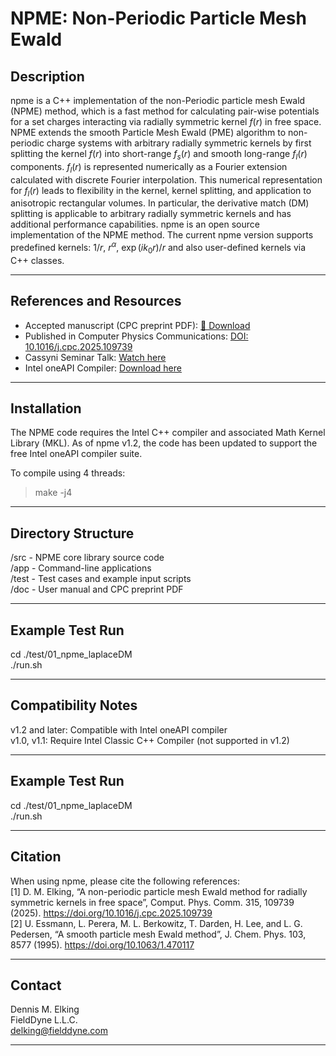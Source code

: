 # NPME: Non-Periodic Particle Mesh Ewald    

## Description
npme is a C++ implementation of the non-Periodic particle mesh Ewald (NPME) method, which is a fast method for calculating pair-wise potentials for a set charges interacting via radially symmetric kernel $f(r)$ in free space.  NPME extends the smooth Particle Mesh Ewald (PME) algorithm to non-periodic charge systems with arbitrary radially symmetric kernels by first splitting the kernel $f(r)$ into short-range $f_{s}(r)$ and smooth long-range $f_{l}(r)$ components.  $f_{l}(r)$ is represented numerically as a Fourier extension calculated with discrete Fourier interpolation.  This numerical representation for $f_{l}(r)$ leads to flexibility in the kernel, kernel splitting, and application to anisotropic rectangular volumes.  In particular, the derivative match (DM) splitting is applicable to arbitrary radially symmetric kernels and has additional performance capabilities.  npme is an open source implementation of the NPME method.  The current npme version supports predefined kernels: $1/r$, $r^{\alpha}$, $\exp(ik_{0}r)/r$ and also user-defined kernels via C++ classes.

---

## References and Resources
- Accepted manuscript (CPC preprint PDF): [📄 Download](docs/npme_preprint.pdf) 
- Published in Computer Physics Communications: [DOI: 10.1016/j.cpc.2025.109739](https://doi.org/10.1016/j.cpc.2025.109739) 
- Cassyni Seminar Talk: [Watch here](https://cassyni.com/events/3gMtbmEfjR8JvWTEEEbkay) 
- Intel oneAPI Compiler: [Download here](https://www.intel.com/content/www/us/en/developer/tools/oneapi/toolkits.html)

---

## Installation
The NPME code requires the Intel C++ compiler and associated Math Kernel Library (MKL). 
As of npme v1.2, the code has been updated to support the free Intel oneAPI compiler suite.

To compile using 4 threads:  
>make -j4

---

## Directory Structure
/src    - NPME core library source code  
/app    - Command-line applications  
/test   - Test cases and example input scripts  
/doc    - User manual and CPC preprint PDF

---

## Example Test Run
cd ./test/01_npme_laplaceDM  
./run.sh

---

## Compatibility Notes
v1.2 and later: Compatible with Intel oneAPI compiler  
v1.0, v1.1: Require Intel Classic C++ Compiler (not supported in v1.2)

---

## Example Test Run
cd ./test/01_npme_laplaceDM  
./run.sh

---

## Citation
When using npme, please cite the following references:  
[1] D. M. Elking, “A non-periodic particle mesh Ewald method for radially symmetric kernels in free space”, Comput. Phys. Comm. 315, 109739 (2025). https://doi.org/10.1016/j.cpc.2025.109739  
[2] U. Essmann, L. Perera, M. L. Berkowitz, T. Darden, H. Lee, and L. G. Pedersen, “A smooth particle mesh Ewald method”, J. Chem. Phys. 103, 8577 (1995). https://doi.org/10.1063/1.470117  

---

## Contact
Dennis M. Elking  
FieldDyne L.L.C.  
delking@fielddyne.com

---


